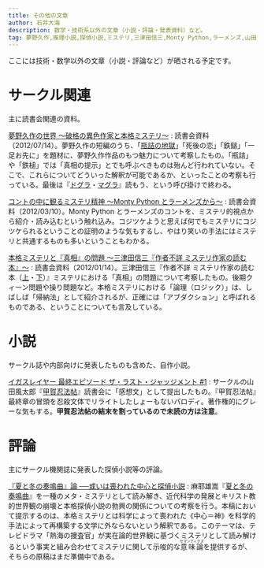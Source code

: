 ```yaml
---
title: その他の文章
author: 石井大海
description: 数学・技術系以外の文章（小説・評論・発表資料）など。
tag: 夢野久作,推理小説,探偵小説,ミステリ,三津田信三,Monty Python,ラーメンズ,山田風太郎
---
```

ここには技術・数学以外の文章（小説・評論など）が晒される予定です。

サークル関連
==========
主に読書会関連の資料。

[夢野久作の世界 ～破格の異色作家と本格ミステリ～](/writing/yume-q.html)
:    読書会資料（2012/07/14）。夢野久作の短編のうち、「[瓶詰の地獄](asin:4041366143)」「死後の恋」「鉄鎚」「一足お先に」を題材に、夢野久作作品のもつ魅力について考察したもの。「瓶詰」や「鉄槌」では「真相の提示」とでも呼ぶべきものは殆んど行われていない。そこで、これらについてどういった解釈が可能であるか、といったことの考察も行っている。最後は『[ドグラ](asin:4041366038)・[マグラ](asin:4041366046)』読もう、という呼び掛けで終わる。

[コントの中に観るミステリ精神 〜Monty Python とラーメンズから〜](/writing/mystery-in-sketch.html)
:    読書会資料（2012/03/10）。Monty Python とラーメンズのコントを、ミステリ的視点から紹介・読み込むという触れ込み。コジツケようと思えば何でもミステリにコジツケられるということの証明のような気もするし、やはり笑いの手法にはミステリと共通するものも多いということもわかる。

[本格ミステリと『真相』の問題 〜三津田信三『作者不詳 ミステリ作家の読む本』〜](/writing/sakusha-fushou.html)
:    読書会資料（2012/01/14）。三津田信三『作者不詳 ミステリ作家の読む本（[上](asin:4062766213)・[下](asin:4062766221)）』ミステリにおける「真相」の問題について考察したもの。後期クィーン問題や操り問題など。本格ミステリにおける「論理（ロジック）」は、しばしば「帰納法」として紹介されるが、正確には「アブダクション」と呼ばれるものである、ということについても言及している。

小説
====
サークル誌や内部向けに発表したものも含めた、自作小説。

[イガスレイヤー 最終エピソード ザ・ラスト・ジャッジメント #1](/writing/igaslayer.html)
:    サークルの山田風太郎『[甲賀忍法帖](asin:4062639440)』読書会に「感想文」として提出したもの。『甲賀忍法帖』最終章の冒頭を忍殺文体でリライトしたしょーもないパロディ。著作権的にグレーな気もする。**甲賀忍法帖の結末を割っているので未読の方は注意**。

評論
====
主にサークル機関誌に発表した探偵小説等の評論。

[『夏と冬の奏鳴曲』論 ──或いは喪われた中心と探偵小説](/writing/natsuhuyu.html)
:    麻耶雄嵩『[夏と冬の奏鳴曲](asin:4062638916)』を一種のメタ・ミステリとして読み解き、近代科学の発展とキリスト教的世界観の崩壊と本格探偵小説の勃興の関係についての考察を行う。本稿において提示するのは、本格ミステリとは科学によって喪われた《中心＝神》を科学的手法によって再構築する文学に外ならないという解釈である。このテーマは、テレビドラマ「熱海の捜査官」が実在論的世界観に基づくミステリとして読み解けるという事実と組み合わせてミステリに関して示唆的な<ruby>意味論<rp>（</rp><rt>セマンティクス</rt><rp>）</rp></ruby>を提供するが、そちらの原稿はまだ準備中である。
